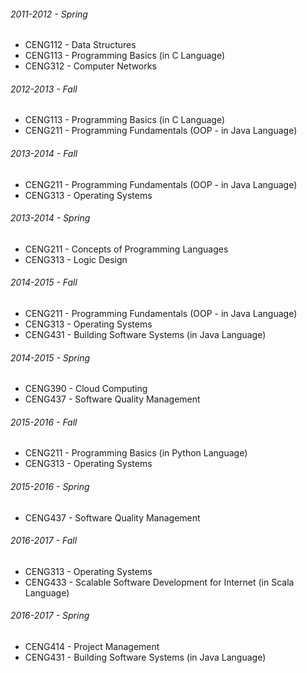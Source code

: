 
###### 2011-2012 - Spring
- CENG112 - Data Structures
- CENG113 - Programming Basics (in C Language)
- CENG312 - Computer Networks

###### 2012-2013 - Fall
- CENG113 - Programming Basics (in C Language)
- CENG211 - Programming Fundamentals (OOP - in Java Language)

###### 2013-2014 - Fall
- CENG211 - Programming Fundamentals (OOP - in Java Language)
- CENG313 - Operating Systems

###### 2013-2014 - Spring
- CENG211 - Concepts of Programming Languages 
- CENG313 - Logic Design

###### 2014-2015 - Fall
- CENG211 - Programming Fundamentals (OOP - in Java Language)
- CENG313 - Operating Systems
- CENG431 - Building Software Systems (in Java Language)

###### 2014-2015 - Spring
- CENG390 - Cloud Computing
- CENG437 - Software Quality Management

###### 2015-2016 - Fall
- CENG211 - Programming Basics (in Python Language)
- CENG313 - Operating Systems

###### 2015-2016 - Spring
- CENG437 - Software Quality Management

###### 2016-2017 - Fall
- CENG313 - Operating Systems
- CENG433 - Scalable Software Development for Internet (in Scala Language)

###### 2016-2017 - Spring
- CENG414 - Project Management
- CENG431 - Building Software Systems (in Java Language)
